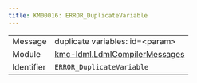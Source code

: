 ```yaml
---
title: KM00016: ERROR_DuplicateVariable
---
```


|            |           |
|------------|---------- |
| Message    | duplicate variables: id=&lt;param&gt; |
| Module     | [kmc-ldml.LdmlCompilerMessages](kmc-ldml.ldmlcompilermessages) |
| Identifier | `ERROR_DuplicateVariable` |


